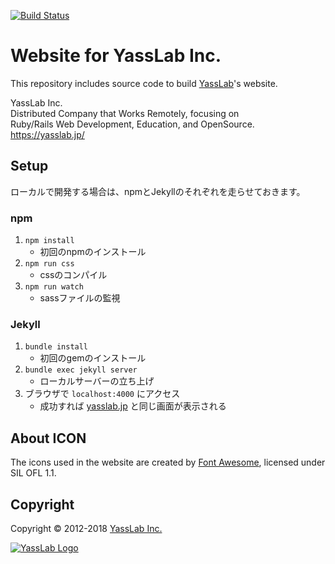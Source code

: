 [![Build Status](https://travis-ci.org/yasslab/yasslab.github.io.svg?branch=master)](https://travis-ci.org/yasslab/yasslab.github.io)

# Website for YassLab Inc.

This repository includes source code to build [YassLab](https://yasslab.jp)'s website.

YassLab Inc.   
Distributed Company that Works Remotely, focusing on   
Ruby/Rails Web Development, Education, and OpenSource.   
https://yasslab.jp/

## Setup
ローカルで開発する場合は、npmとJekyllのそれぞれを走らせておきます。

### npm

1. `npm install`
    - 初回のnpmのインストール
2. `npm run css`
    - cssのコンパイル
3. `npm run watch`
    - sassファイルの監視

### Jekyll

1. `bundle install`
    - 初回のgemのインストール
2. `bundle exec jekyll server`
    - ローカルサーバーの立ち上げ
3. ブラウザで `localhost:4000` にアクセス
    - 成功すれば [yasslab.jp](https://yasslab.jp/) と同じ画面が表示される

## About ICON

The icons used in the website are created by [Font Awesome](http://fontawesome.io/), licensed under SIL OFL 1.1.

## Copyright

Copyright &copy; 2012-2018 [YassLab Inc.](https://yasslab.jp)

[![YassLab Logo](https://yasslab.jp/img/logo_rect.png)](https://yasslab.jp/)
